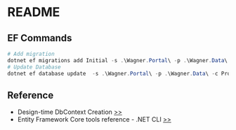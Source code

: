 ﻿# README

## EF Commands

```powershell
# Add migration
dotnet ef migrations add Initial -s .\Wagner.Portal\ -p .\Wagner.Data\ -c ProjectsContext -v
# Update Database
dotnet ef database update  -s .\Wagner.Portal\ -p .\Wagner.Data\ -c ProjectsContext -v
```

## Reference

- Design-time DbContext Creation [>>](https://docs.microsoft.com/en-us/ef/core/miscellaneous/cli/dbcontext-creation)
- Entity Framework Core tools reference - \.NET CLI [>>](https://docs.microsoft.com/en-us/ef/core/miscellaneous/cli/dotnet)
